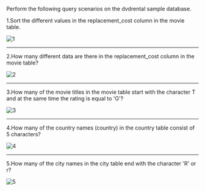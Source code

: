Perform the following query scenarios on the dvdrental sample database.

1.Sort the different values in the replacement_cost column in the movie table.

![1](https://user-images.githubusercontent.com/101572852/226909324-4461dd83-6751-4b24-9aa5-941c64b680a4.PNG)

------------------------------------
2.How many different data are there in the replacement_cost column in the movie table?

![2](https://user-images.githubusercontent.com/101572852/226909340-919512b7-ca0e-417d-9d8e-6dc05cbc6d43.PNG)

----------------------------------
3.How many of the movie titles in the movie table start with the character T and at the same time the rating is equal to 'G'?

![3](https://user-images.githubusercontent.com/101572852/226909359-30e93c27-ffc1-470f-b6d9-035e365338ad.PNG)

----------------------------------
4.How many of the country names (country) in the country table consist of 5 characters?

![4](https://user-images.githubusercontent.com/101572852/226909386-c934f194-5bf3-469e-a356-40d0a7e59596.PNG)

----------------------------------
5.How many of the city names in the city table end with the character 'R' or r?

![5](https://user-images.githubusercontent.com/101572852/226909404-3db5448b-b853-41de-9754-84da794455f8.PNG)

